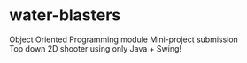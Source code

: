 # water-blasters
Object Oriented Programming module Mini-project submission  
Top down 2D shooter using only Java + Swing!
